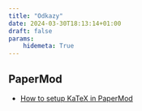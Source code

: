 ```yaml
---
title: "Odkazy"
date: 2024-03-30T18:13:14+01:00
draft: false
params:
    hidemeta: True
---
```


## PaperMod

- [How to setup KaTeX in PaperMod](https://kiwamizamurai.github.io/posts/2022-03-06/)
